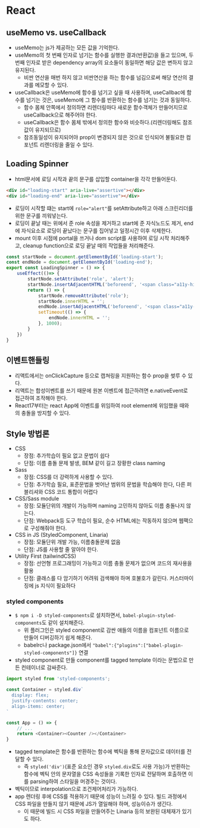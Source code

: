 # React

## useMemo vs. useCallback
- useMemo는 js가 제공하는 모든 값을 기억한다.
- useMemo의 첫 번째 인자로 넘기는 함수를 실행한 결과(반환값)을 들고 있으며, 두 번째 인자로 받은 dependency array의 요소들이 동일하면 해당 값은 변하지 않고 유지된다.
  - 비싼 연산을 매번 하지 않고 비싼연산을 하는 함수를 넘김으로써 해당 연산의 결과를 메모할 수 있다.
- useCallback은 useMemo에 함수를 넘기고 싶을 때 사용하며, useCallbac에 함수를 넘기는 것은, useMemo에 그 함수를 반환하는 함수를 넘기는 것과 동일하다.
  - 함수 몸체 안쪽에서 정의하면 리렌더링마다 새로운 함수객체가 만들어지므로 useCallback으로 해주어야 한다.
  - useCallback은 함수 몸체 밖에서 정의한 함수와 비슷하다.(리렌더링해도 참조값이 유지되므로)
  - 참조동일성이 유지되어야 prop이 변경되지 않은 것으로 인식되어 불필요한 컴포넌트 리렌더링을 줄일 수 있다.

## Loading Spinner 
- html문서에 로딩 시작과 끝의 문구를 삽입할 container을 각각 만들어둔다.
```html
<div id="loading-start" aria-live="assertive"></div>
<div id="loading-end" aria-live="assertive"></div>
```
- 로딩이 시작할 떄는 start에 `role="alert"`를 setAttribute하고 아래 스크린리더를 위한 문구를 끼워넣는다.
- 로딩이 끝날 때는 위에서 준 role 속성을 제거하고 start에 준 자식노드도 제거, end에 자식요소로 로딩이 끝났다는 문구를 집어넣고 일정시간 이후 삭제한다.
- mount 이후 시점에 portal을 쓰거나 dom script를 사용하여 로딩 시작 처리해주고, cleanup function으로 로딩 끝날 때의 작업들을 처리해준다.
```js
const startNode = document.getElementById('loading-start');
const endNode = document.getElementById('loading-end');
export const LoadingSpinner = () => {
    useEffect(()=> {
        startNode.setAttribute('role', 'alert');
        startNode.insertAdjacentHTML('beforeend', '<span class="a11y-hidden">로딩 중입니다.</span>')
        return () => {
            startNode.removeAttribute('role');
            startNode.innerHTML = '';
            endNode.insertAdjacentHTML('beforeend', '<span class="a11y-hidden">로딩이 끝났습니다.</span>')
            setTimeout(() => {
                endNode.innerHTML = '';
            }, 1000);
        }
    })
}
```

## 이벤트핸들링
- 리액트에서는 onClickCapture 등으로 캡쳐링을 지원하는 함수 prop을 썾루 수 있다.
- 리액트는 합성이벤트를 쓰기 때문에 원본 이벤트에 접근하려면 e.nativeEvent로 접근하여 조작해야 한다.
- React17부터는 react App에 이벤트를 위임하여 root element에 위임했을 때와의 충돌을 방지할 수 있다.

## Style 방법론
- CSS
  - 장점: 추가학습이 필요 없고 문법이 쉽다
  - 단점: 이름 충돌 문제 발생, BEM 같이 길고 장황한 class naming
- Sass
  - 장점: CSS를 더 강력하게 사용할 수 있다.
  - 단점: 추가학습 필요, 표준문법을 벗어난 범위의 문법을 학습해야 한다, 다른 퍼블리셔와 CSS 코드 통합이 어렵다
- CSS/Sass module
  - 장점: 모듈단위의 개발이 가능하며 naming 고민하지 않아도 이름 충돌나지 않는다.
  - 단점: Webpack등 도구 학습이 필요, 순수 HTML에는 작동하지 않으며 웹팩으로 구성해줘야 한다.
- CSS in JS (StyledComponent, Linaria)
  - 장점: 모듈단위 개발 가능, 이름충돌문제 없음
  - 단점: JS를 사용할 줄 알아야 한다.
- Utility First (tailwindCSS)
  - 장점: 선언형 프로그래밍이 가능하고 이름 충돌 문제가 없으며 코드의 재사용을 활용
  - 단점: 클래스를 다 암기하기 어려워 검색해야 하며 호불호가 갈린다. 커스터마이징에 js 지식이 필요하다

### styled components 
- `$ npm i -D styled-components`로 설치하면서, `babel-plugin-styled-components`도 같이 설치해준다.
  - 위 플러그인은 styled component로 감싼 애들의 이름을 컴포넌트 이름으로 만들어 디버깅하기 쉽게 해준다.
  - babelrc나 package.json에서 `"babel":{"plugins":["babel-plugin-styled-components"]}` 연결
- styled component로 만들 component를 tagged template 이라는 문법으로 만든 컨테이너로 감싸준다.
```js
import styled from 'styled-components';

const Container = styled.div`
  display: flex;
  justify-contents: center;
  align-items: center;
`

const App = () => {
    // ...
    return <Container><Counter /></Container>
}
```
- tagged template은 함수를 반환하는 함수에 벡틱을 통해 문자값으로 데이터를 전달할 수 있다.
  - 즉 `styled('div')`(표준 요소인 경우 `styled.div`로도 사용 가능)가 반환하는 함수에 벡틱 안의 문자열을 CSS 속성들을 기록한 인자로 전달하며 호출하면 이를 parsing하여 스타일을 머경주는 것이다.
- 벡틱이므로 interpolation으로 조건제어처리가 가능하다.
- app 렌더링 후에 CSS를 적용하기 때문에 성능이 느려질 수 있다. 빌드 과정에서 CSS 파일을 만들지 않기 때문에 JS가 열일해야 하며, 성능이슈가 생긴다. 
  - 이 때문에 빌드 시 CSS 파일을 만들어주는 Linaria 등의 보완된 대체재가 있기도 하다.